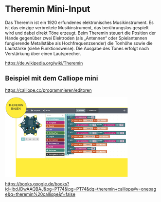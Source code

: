 # Theremin Mini-Input

Das Theremin ist ein 1920 erfundenes elektronisches Musikinstrument. Es ist das einzige verbreitete Musikinstrument, das berührungslos gespielt wird und dabei direkt Töne erzeugt. Beim Theremin steuert die Position der Hände gegenüber zwei Elektroden (als „Antennen“ oder Spielantennen fungierende Metallstäbe als Hochfrequenzsender) die Tonhöhe sowie die Lautstärke (siehe Funktionsweise). Die Ausgabe des Tones erfolgt nach Verstärkung über einen Lautsprecher.

https://de.wikipedia.org/wiki/Theremin

## Beispiel mit dem Calliope mini

https://calliope.cc/programmieren/editoren

<img align="center" width="80%" src="images/calliopetheremin.png">

https://books.google.de/books?id=ibdJDwAAQBAJ&pg=PT74&lpg=PT74&dq=theremin+calliope#v=onepage&q=theremin%20calliope&f=false
